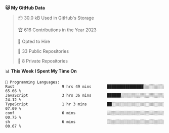 <!--START_SECTION:waka-->
**🐱 My GitHub Data** 

> 📦 30.0 kB Used in GitHub's Storage 
 > 
> 🏆 616 Contributions in the Year 2023
 > 
> 💼 Opted to Hire
 > 
> 📜 33 Public Repositories 
 > 
> 🔑 8 Private Repositories 
 > 
📊 **This Week I Spent My Time On** 

```text
💬 Programming Languages: 
Rust                     9 hrs 49 mins       ████████████████░░░░░░░░░   65.66 % 
JavaScript               3 hrs 36 mins       ██████░░░░░░░░░░░░░░░░░░░   24.12 % 
TypeScript               1 hr 3 mins         ██░░░░░░░░░░░░░░░░░░░░░░░   07.09 % 
conf                     6 mins              ░░░░░░░░░░░░░░░░░░░░░░░░░   00.75 % 
sh                       6 mins              ░░░░░░░░░░░░░░░░░░░░░░░░░   00.67 % 
```


<!--END_SECTION:waka-->
